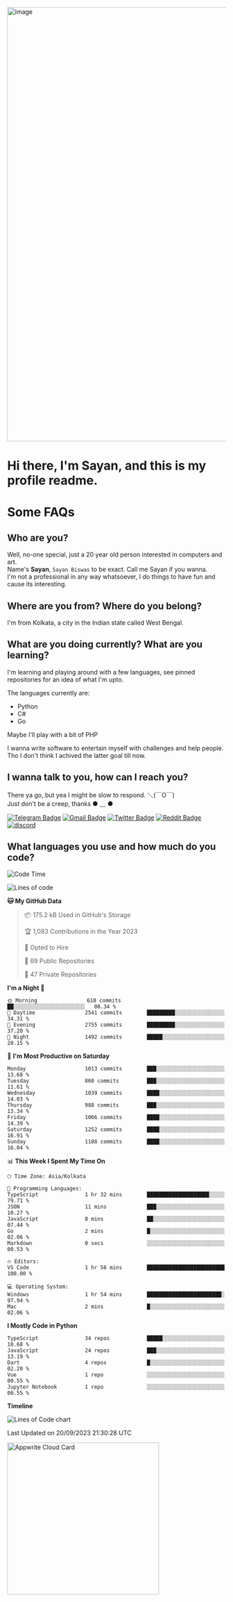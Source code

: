<img src="https://github.com/Dank-del/Dank-del/assets/63096193/045e227e-4ef3-4c82-82b9-d22540fc40f7" alt="image" width="1000"/>


# **Hi there, I'm Sayan, and this is my profile readme.**
<!--  [![Profile views](https://gpvc.arturio.dev/dank-del)](https://github.com/dank-del) -->
# Some FAQs

## **Who are you?**

Well, no-one special, just a 20 year old person interested in computers and art. \
Name's **Sayan**, `Sayan Biswas` to be exact. Call me Sayan if you wanna. \
I'm not a professional in any way whatsoever, I do things to have fun and cause its interesting.

## **Where are you from? Where do you belong?**

I'm from Kolkata, a city in the Indian state called West Bengal.

## **What are you doing currently? What are you learning?**

I'm learning and playing around with a few languages, see pinned repositories for an idea of what I'm upto.

The languages currently are:

- Python
- C#
- Go

Maybe I'll play with a bit of PHP

I wanna write software to entertain myself with challenges and help people. \
Tho I don't think I achived the latter goal till now.

<!--## **Eww, I see a weeb profile.**

Can't help it, it's the best way to hide my face on this account
> Why do people hate weebs .-.

## **Cool, what more interests you?**

My interests are quite, weird. They're scattered all over the place. \
I've been fascinated by music and have studied it since the age of 6, I've performed on stage and on air but yeah now I've been away from that. I specialize in key instruments. \
Another thing that interests me is Media Production, aka, working with audio, video and broadcasting media.

> I just like art in general. also feeds the reason of me being obsessed with Japanese drawings (⋟ ﹏ ⋞)-->

## **I wanna talk to you, how can I reach you?**

There ya go, but yea I might be slow to respond. ＼(￣O￣) \
Just don't be a creep, thanks ● ﹏ ●

[![Telegram Badge](https://img.shields.io/badge/-dank_as_fuck-1ca0f1?style=flat-square&logo=telegram&logoColor=white&link=https://t.me/dank_as_fuck)](https://t.me/dank_as_fuck)
[![Gmail Badge](https://img.shields.io/badge/-sayan@asia.com-c14438?style=flat-square&logo=Gmail&logoColor=white&link=mailto:sayan@asia.com)](mailto:sayan@asia.com)
[![Twitter Badge](https://img.shields.io/twitter/follow/TheDankDel?style=social)](https://twitter.com/TheDankDel)
[![Reddit Badge](https://img.shields.io/reddit/user-karma/combined/dank_as_fuck_?style=social)](https://www.reddit.com/user/dank_as_fuck_/)
[![discord](https://discord-md-badge.vercel.app/api/shield/506536929152466945?style=social)](https://discordapp.com/users/506536929152466945)

## **What languages you use and how much do you code?**

<!--START_SECTION:waka-->
![Code Time](http://img.shields.io/badge/Code%20Time-1%2C212%20hrs%2034%20mins-blue)

![Lines of code](https://img.shields.io/badge/From%20Hello%20World%20I%27ve%20Written-5.8%20million%20lines%20of%20code-blue)

**🐱 My GitHub Data** 

> 📦 175.2 kB Used in GitHub's Storage 
 > 
> 🏆 1,083 Contributions in the Year 2023
 > 
> 💼 Opted to Hire
 > 
> 📜 69 Public Repositories 
 > 
> 🔑 47 Private Repositories 
 > 
**I'm a Night 🦉** 

```text
🌞 Morning                618 commits         ██░░░░░░░░░░░░░░░░░░░░░░░   08.34 % 
🌆 Daytime                2541 commits        █████████░░░░░░░░░░░░░░░░   34.31 % 
🌃 Evening                2755 commits        █████████░░░░░░░░░░░░░░░░   37.20 % 
🌙 Night                  1492 commits        █████░░░░░░░░░░░░░░░░░░░░   20.15 % 
```
📅 **I'm Most Productive on Saturday** 

```text
Monday                   1013 commits        ███░░░░░░░░░░░░░░░░░░░░░░   13.68 % 
Tuesday                  860 commits         ███░░░░░░░░░░░░░░░░░░░░░░   11.61 % 
Wednesday                1039 commits        ████░░░░░░░░░░░░░░░░░░░░░   14.03 % 
Thursday                 988 commits         ███░░░░░░░░░░░░░░░░░░░░░░   13.34 % 
Friday                   1066 commits        ████░░░░░░░░░░░░░░░░░░░░░   14.39 % 
Saturday                 1252 commits        ████░░░░░░░░░░░░░░░░░░░░░   16.91 % 
Sunday                   1188 commits        ████░░░░░░░░░░░░░░░░░░░░░   16.04 % 
```


📊 **This Week I Spent My Time On** 

```text
🕑︎ Time Zone: Asia/Kolkata

💬 Programming Languages: 
TypeScript               1 hr 32 mins        ████████████████████░░░░░   79.71 % 
JSON                     11 mins             ███░░░░░░░░░░░░░░░░░░░░░░   10.27 % 
JavaScript               8 mins              ██░░░░░░░░░░░░░░░░░░░░░░░   07.44 % 
Go                       2 mins              █░░░░░░░░░░░░░░░░░░░░░░░░   02.06 % 
Markdown                 0 secs              ░░░░░░░░░░░░░░░░░░░░░░░░░   00.53 % 

🔥 Editors: 
VS Code                  1 hr 56 mins        █████████████████████████   100.00 % 

💻 Operating System: 
Windows                  1 hr 54 mins        ████████████████████████░   97.94 % 
Mac                      2 mins              █░░░░░░░░░░░░░░░░░░░░░░░░   02.06 % 
```

**I Mostly Code in Python** 

```text
TypeScript               34 repos            █████░░░░░░░░░░░░░░░░░░░░   18.68 % 
JavaScript               24 repos            ███░░░░░░░░░░░░░░░░░░░░░░   13.19 % 
Dart                     4 repos             █░░░░░░░░░░░░░░░░░░░░░░░░   02.20 % 
Vue                      1 repo              ░░░░░░░░░░░░░░░░░░░░░░░░░   00.55 % 
Jupyter Notebook         1 repo              ░░░░░░░░░░░░░░░░░░░░░░░░░   00.55 % 
```



**Timeline**

![Lines of Code chart](https://raw.githubusercontent.com/Dank-del/Dank-del/main/assets/bar_graph.png)


 Last Updated on 20/09/2023 21:30:28 UTC
<!--END_SECTION:waka-->

<!--## **Can I stalk your spotify?**

Um sure.

![OwO Spotify](https://spotify-recently-played-readme.vercel.app/api?user=31fdrsslnr7nvq4ytqwtw7c4rxfm&count=5)-->

<a href="https://cloud.appwrite.io/card/64773257171d49803c27">
	<img width="350" src="https://cloud.appwrite.io/v1/cards/cloud?userId=64773257171d49803c27" alt="Appwrite Cloud Card" />
</a>

